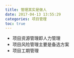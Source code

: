 ```yaml
---
title: 管理其实是做人
date: 2017-04-13 13:55:29 
categories: 项目管理 
toc: true
---
```

- 项目资源管理即人力管理
- 项目风险管理主要是备选方案
- 项目工期管理